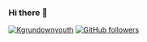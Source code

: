 ### Hi there 👋
[![Kgrundownyouth](https://visitor-badge.laobi.icu/badge?page_id=Kgrundownyouth.Kgrundownyouth)](https://github.com/Kgrundownyouth) [![GitHub followers](https://img.shields.io/github/followers/Kgrundownyouth.svg?style=social&label=Follow)](https://github.com/Kgrundownyouth?tab=followers)
